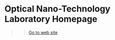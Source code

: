 Optical Nano-Technology Laboratory Homepage
===========================================

>> [Go to web site](http://ontl.gist.ac.kr)

